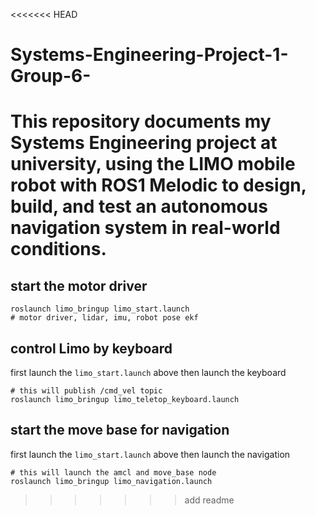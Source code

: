 <<<<<<< HEAD
# Systems-Engineering-Project-1-Group-6-
This repository documents my Systems Engineering project at university, using the LIMO mobile robot with ROS1 Melodic to design, build, and test an autonomous navigation system in real-world conditions.
=======
## start the motor driver

```shell
roslaunch limo_bringup limo_start.launch  
# motor driver, lidar, imu, robot pose ekf
```

## control Limo by keyboard

first launch the `limo_start.launch` above then launch the keyboard

```shell
# this will publish /cmd_vel topic
roslaunch limo_bringup limo_teletop_keyboard.launch
```

## start the move base for navigation

first launch the `limo_start.launch` above then launch the navigation

```shell
# this will launch the amcl and move_base node
roslaunch limo_bringup limo_navigation.launch
```
>>>>>>> add readme
